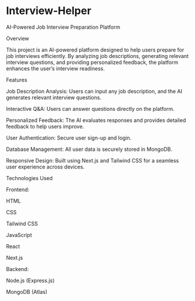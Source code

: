 # Interview-Helper
AI-Powered Job Interview Preparation Platform

Overview

This project is an AI-powered platform designed to help users prepare for job interviews efficiently. By analyzing job descriptions, generating relevant interview questions, and providing personalized feedback, the platform enhances the user’s interview readiness.

Features

Job Description Analysis: Users can input any job description, and the AI generates relevant interview questions.

Interactive Q&A: Users can answer questions directly on the platform.

Personalized Feedback: The AI evaluates responses and provides detailed feedback to help users improve.

User Authentication: Secure user sign-up and login.

Database Management: All user data is securely stored in MongoDB.

Responsive Design: Built using Next.js and Tailwind CSS for a seamless user experience across devices.

Technologies Used

Frontend:

HTML

CSS

Tailwind CSS

JavaScript

React

Next.js

Backend:

Node.js (Express.js)

MongoDB (Atlas)
